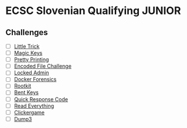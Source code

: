 # ECSC Slovenian Qualifying JUNIOR

## Challenges

- [ ] [Little Trick](little_trick/README.md)
- [ ] [Magic Keys](magic_keys/README.md)
- [ ] [Pretty Printing](pretty_printing/README.md)
- [ ] [Encoded File Challenge](encoded_file_challenge/README.md)
- [ ] [Locked Admin](locked_admin/README.md)
- [ ] [Docker Forensics](docker_forensics/README.md)
- [ ] [Rootkit](rootkit/README.md)
- [ ] [Bent Keys](bent_keys/README.md)
- [ ] [Quick Response Code](quick_response_code/README.md)
- [ ] [Read Everything](read_everything/README.md)
- [ ] [Clickergame](clickergame/README.md)
- [ ] [Dump3](dump3/README.md)